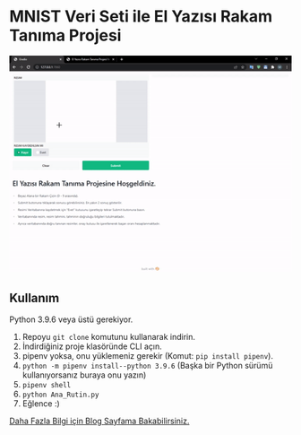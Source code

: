 # MNIST Veri Seti ile El Yazısı Rakam Tanıma Projesi

![imgMNIST_Handwritten](/Usage.gif)

## Kullanım

Python 3.9.6 veya üstü gerekiyor.

1. Repoyu ```git clone``` komutunu kullanarak indirin.
2. İndirdiğiniz proje klasöründe CLI açın.
3. pipenv yoksa, onu yüklemeniz gerekir (Komut: ```pip install pipenv```).
4. ```python -m pipenv install--python 3.9.6``` (Başka bir Python sürümü kullanıyorsanız buraya onu yazın)
5. ```pipenv shell```
6. ```python Ana_Rutin.py```
7. Eğlence :)

[Daha Fazla Bilgi için Blog Sayfama Bakabilirsiniz.](#)
